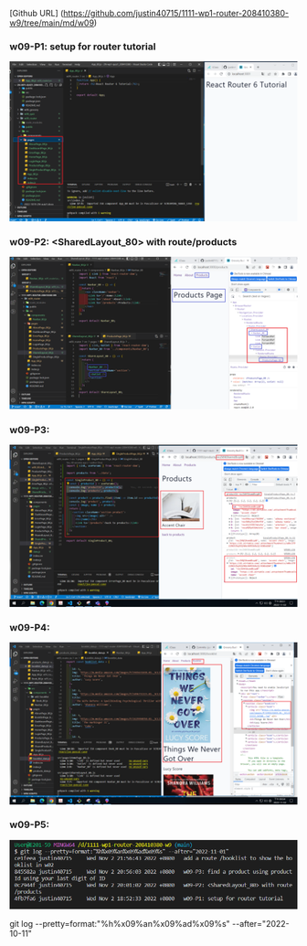 [Github URL] (https://github.com/justin40715/1111-wp1-router-208410380-w9/tree/main/md/w09)

### w09-P1: setup for router tutorial

![](w09-p1.png)

### w09-P2: <SharedLayout_80> with route/products

![](w09-p2.png)

### w09-P3:

![](w09-p3.png)

### w09-P4:

![](w09-p4.png)

### w09-P5:

![](w09-p5.png)

git log --pretty=format:"%h%x09%an%x09%ad%x09%s" --after="2022-10-11"
